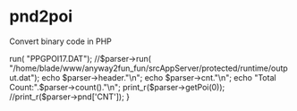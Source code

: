 # pnd2poi
Convert binary code in PHP

<?php
include("PndParser.php");
if(1) {
    $parser =new PndPaser();
    $parser->run( "PPGPOI17.DAT");
    //$parser->run( "/home/blade/www/anyway2fun_fun/srcAppServer/protected/runtime/output.dat");
    echo $parser->header."\n";
    echo $parser->cnt."\n";
    echo "Total Count:".$parser->count()."\n";
    print_r($parser->getPoi(0));
    //print_r($parser->pnd['CNT']);
}
